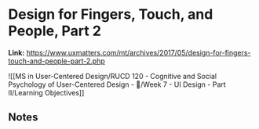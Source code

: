 # Design for Fingers, Touch, and People, Part 2
**Link:** https://www.uxmatters.com/mt/archives/2017/05/design-for-fingers-touch-and-people-part-2.php

![[MS in User-Centered Design/RUCD 120 - Cognitive and Social Psychology of User-Centered Design - 💾/Week 7 - UI Design - Part II/Learning Objectives]]

## Notes